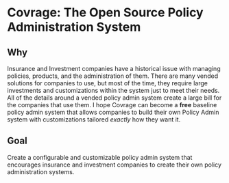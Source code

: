 # Covrage: The Open Source Policy Administration System
## Why
Insurance and Investment companies have a historical issue with managing policies, products, and the administration of them. There are many vended solutions for companies to use, but most of the time, they require large investments
and customizations within the system just to meet their needs.
All of the details around a vended policy admin system create a large bill for the companies that use them. 
I hope Covrage can become a **free** baseline policy admin system that allows companies to build their own Policy Admin system with customizations tailored *exactly* how they want it.
## Goal
Create a configurable and customizable policy admin system that encourages insurance and investment companies to create their own policy administration systems.
